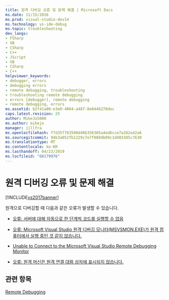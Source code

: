 ```yaml
---
title: 원격 디버깅 오류 및 문제 해결 | Microsoft Docs
ms.date: 11/15/2016
ms.prod: visual-studio-dev14
ms.technology: vs-ide-debug
ms.topic: troubleshooting
dev_langs:
- FSharp
- VB
- CSharp
- C++
- JScript
- VB
- CSharp
- C++
helpviewer_keywords:
- debugger, errors
- debugging errors
- remote debugging, troubleshooting
- troubleshooting remote debugging
- errors [debugger], remote debugging
- remote debugging, errors
ms.assetid: b2f41a80-e3e0-4064-a487-8e8446270dec
caps.latest.revision: 25
author: MikeJo5000
ms.author: mikejo
manager: jillfra
ms.openlocfilehash: f7d35f763500d48b356305a4ed6cce7a282a42a6
ms.sourcegitcommit: 94b3a052fb1229c7e7f8804b09c1d403385c7630
ms.translationtype: MT
ms.contentlocale: ko-KR
ms.lasthandoff: 04/23/2019
ms.locfileid: "68179976"
---
```

# <a name="remote-debugging-errors-and-troubleshooting"></a>원격 디버깅 오류 및 문제 해결
[!INCLUDE[vs2017banner](../includes/vs2017banner.md)]

원격으로 디버깅할 때 다음과 같은 오류가 발생할 수 있습니다.  
  
- [오류: 서버에 대해 자동으로 한 단계씩 코드를 실행할 수 없음](../debugger/error-unable-to-automatically-step-into-the-server.md)  
  
- [오류: Microsoft Visual Studio 원격 디버깅 모니터(MSVSMON.EXE)가 원격 컴퓨터에서 실행 중인 것 같지 않습니다.](/visualstudio/debugger/error-remote-debugging-monitor-msvsmon-exe-does-not-appear-to-be-running?view=vs-2015)  
  
- [Unable to Connect to the Microsoft Visual Studio Remote Debugging Monitor](../debugger/unable-to-connect-to-the-microsoft-visual-studio-remote-debugging-monitor.md)  
  
- [오류: 원격 머신은 원격 연결 대화 상자에 표시되지 않습니다.](../debugger/error-remote-machine-does-not-appear-in-a-remote-connections-dialog.md)  
  
## <a name="see-also"></a>관련 항목  
 [Remote Debugging](../debugger/remote-debugging.md)
